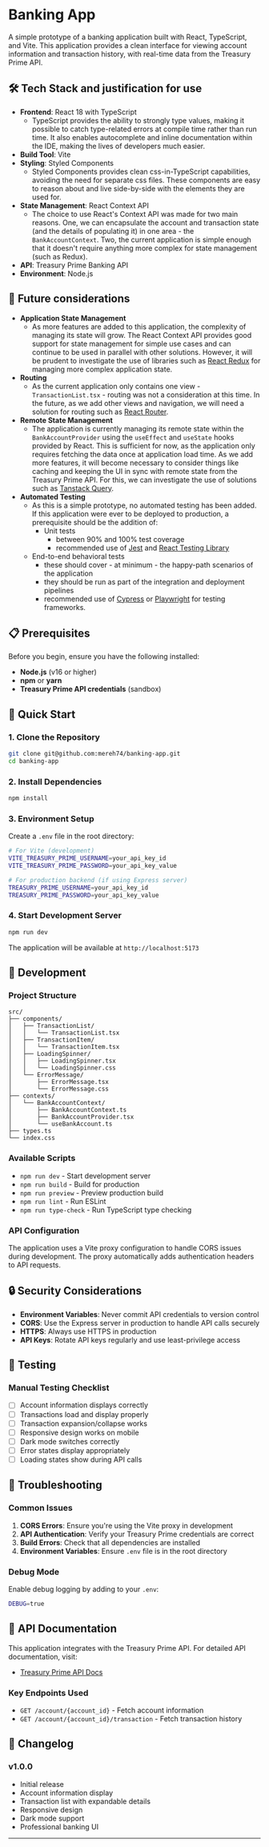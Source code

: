 # Banking App

A simple prototype of a banking application built with React, TypeScript, and Vite. This application provides a clean interface for viewing account information and transaction history, with real-time data from the Treasury Prime API.

## 🛠️ Tech Stack and justification for use

- **Frontend**: React 18 with TypeScript
  - TypeScript provides the ability to strongly type values, making it possible to catch type-related errors at compile time rather than run time. It also enables autocomplete and inline documentation within the IDE, making the lives of developers much easier.
- **Build Tool**: Vite
- **Styling**: Styled Components
  - Styled Components provides clean css-in-TypeScript capabilities, avoiding the need for separate css files. These components are easy to reason about and live side-by-side with the elements they are used for.
- **State Management**: React Context API
  - The choice to use React's Context API was made for two main reasons. One, we can encapsulate the account and transaction state (and the details of populating it) in one area - the `BankAccountContext`. Two, the current application is simple enough that it doesn't require anything more complex for state management (such as Redux).
- **API**: Treasury Prime Banking API
- **Environment**: Node.js

## 🔮 Future considerations

- **Application State Management**
  - As more features are added to this application, the complexity of managing its state will grow. The React Context API provides good support for state management for simple use cases and can continue to be used in parallel with other solutions. However, it will be prudent to investigate the use of libraries such as [React Redux](https://react-redux.js.org/) for managing more complex application state.
- **Routing**
  - As the current application only contains one view - `TransactionList.tsx` - routing was not a consideration at this time. In the future, as we add other views and navigation, we will need a solution for routing such as [React Router](https://reactrouter.com/).
- **Remote State Management**
  - The application is currently managing its remote state within the `BankAccountProvider` using the `useEffect` and `useState` hooks provided by React. This is sufficient for now, as the application only requires fetching the data once at application load time. As we add more features, it will become necessary to consider things like caching and keeping the UI in sync with remote state from the Treasury Prime API. For this, we can investigate the use of solutions such as [Tanstack Query](https://tanstack.com/query/latest).
- **Automated Testing**
  - As this is a simple prototype, no automated testing has been added. If this application were ever to be deployed to production, a prerequisite should be the addition of:
    - Unit tests
      - between 90% and 100% test coverage
      - recommended use of [Jest](https://jestjs.io/) and [React Testing Library](https://testing-library.com/docs/react-testing-library/intro/)
  - End-to-end behavioral tests
    - these should cover - at minimum - the happy-path scenarios of the application
    - they should be run as part of the integration and deployment pipelines
    - recommended use of [Cypress](https://www.cypress.io/) or [Playwright](https://playwright.dev/) for testing frameworks.

## 📋 Prerequisites

Before you begin, ensure you have the following installed:

- **Node.js** (v16 or higher)
- **npm** or **yarn**
- **Treasury Prime API credentials** (sandbox)

## 🚀 Quick Start

### 1. Clone the Repository

```bash
git clone git@github.com:mereh74/banking-app.git
cd banking-app
```

### 2. Install Dependencies

```bash
npm install
```

### 3. Environment Setup

Create a `.env` file in the root directory:

```bash
# For Vite (development)
VITE_TREASURY_PRIME_USERNAME=your_api_key_id
VITE_TREASURY_PRIME_PASSWORD=your_api_key_value

# For production backend (if using Express server)
TREASURY_PRIME_USERNAME=your_api_key_id
TREASURY_PRIME_PASSWORD=your_api_key_value
```

### 4. Start Development Server

```bash
npm run dev
```

The application will be available at `http://localhost:5173`

## 🔧 Development

### Project Structure

```
src/
├── components/
│   ├── TransactionList/
│   │   └── TransactionList.tsx
│   ├── TransactionItem/
│   │   └── TransactionItem.tsx
│   ├── LoadingSpinner/
│   │   ├── LoadingSpinner.tsx
│   │   └── LoadingSpinner.css
│   └── ErrorMessage/
│       ├── ErrorMessage.tsx
│       └── ErrorMessage.css
├── contexts/
│   └── BankAccountContext/
│       ├── BankAccountContext.ts
│       ├── BankAccountProvider.tsx
│       └── useBankAccount.ts
├── types.ts
└── index.css
```

### Available Scripts

- `npm run dev` - Start development server
- `npm run build` - Build for production
- `npm run preview` - Preview production build
- `npm run lint` - Run ESLint
- `npm run type-check` - Run TypeScript type checking

### API Configuration

The application uses a Vite proxy configuration to handle CORS issues during development. The proxy automatically adds authentication headers to API requests.

## 🔒 Security Considerations

- **Environment Variables**: Never commit API credentials to version control
- **CORS**: Use the Express server in production to handle API calls securely
- **HTTPS**: Always use HTTPS in production
- **API Keys**: Rotate API keys regularly and use least-privilege access

## 🧪 Testing

### Manual Testing Checklist

- [ ] Account information displays correctly
- [ ] Transactions load and display properly
- [ ] Transaction expansion/collapse works
- [ ] Responsive design works on mobile
- [ ] Dark mode switches correctly
- [ ] Error states display appropriately
- [ ] Loading states show during API calls

## 🐛 Troubleshooting

### Common Issues

1. **CORS Errors**: Ensure you're using the Vite proxy in development
2. **API Authentication**: Verify your Treasury Prime credentials are correct
3. **Build Errors**: Check that all dependencies are installed
4. **Environment Variables**: Ensure `.env` file is in the root directory

### Debug Mode

Enable debug logging by adding to your `.env`:

```bash
DEBUG=true
```

## 📝 API Documentation

This application integrates with the Treasury Prime API. For detailed API documentation, visit:

- [Treasury Prime API Docs](https://docs.treasuryprime.com/)

### Key Endpoints Used

- `GET /account/{account_id}` - Fetch account information
- `GET /account/{account_id}/transaction` - Fetch transaction history

## 🔄 Changelog

### v1.0.0

- Initial release
- Account information display
- Transaction list with expandable details
- Responsive design
- Dark mode support
- Professional banking UI

---
